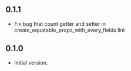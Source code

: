 ## 0.1.1

- Fix bug that count getter and setter in create_equatable_props_with_every_fields lint

## 0.1.0

- Initial version.
